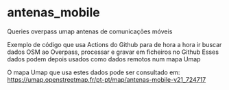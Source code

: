 # antenas_mobile
Queries overpass umap antenas de comunicações móveis

Exemplo de código que usa Actions do Github para de hora a hora ir buscar dados OSM ao Overpass, processar e gravar em ficheiros no Github
Esses dados podem depois usados como dados remotos num mapa Umap

O mapa Umap que usa estes dados pode ser consultado em: https://umap.openstreetmap.fr/pt-pt/map/antenas-mobile-v21_724717
